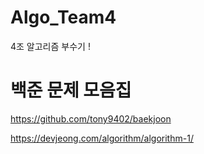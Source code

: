 # Algo_Team4
4조 알고리즘 부수기 !


# 백준 문제 모음집 
https://github.com/tony9402/baekjoon

https://devjeong.com/algorithm/algorithm-1/
